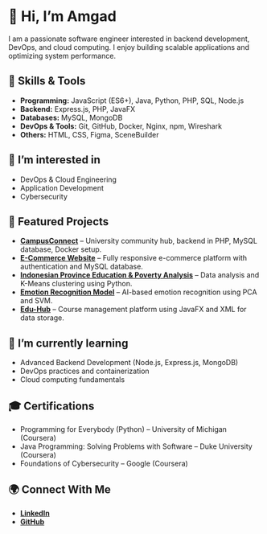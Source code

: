 # 👋 Hi, I’m Amgad  
I am a passionate software engineer interested in backend development, DevOps, and cloud computing. I enjoy building scalable applications and optimizing system performance.

## 🔧 Skills & Tools  
- **Programming:** JavaScript (ES6+), Java, Python, PHP, SQL, Node.js  
- **Backend:** Express.js, PHP, JavaFX  
- **Databases:** MySQL, MongoDB  
- **DevOps & Tools:** Git, GitHub, Docker, Nginx, npm, Wireshark  
- **Others:** HTML, CSS, Figma, SceneBuilder  

## 👀 I’m interested in  
- DevOps & Cloud Engineering  
- Application Development  
- Cybersecurity  

## 🚀 Featured Projects  
- **[CampusConnect](https://github.com/amga-d/CampusConnect)** – University community hub, backend in PHP, MySQL database, Docker setup.  
- **[E-Commerce Website](https://github.com/amga-d/e-commerce_Website)** – Fully responsive e-commerce platform with authentication and MySQL database.  
- **[Indonesian Province Education & Poverty Analysis](https://github.com/amga-d/Indonesian-province-edu-poverty-analysis)** – Data analysis and K-Means clustering using Python.  
- **[Emotion Recognition Model](https://github.com/amga-d/Emotion-Recognition-ML)** – AI-based emotion recognition using PCA and SVM.  
- **[Edu-Hub](https://github.com/amga-d/Edu-Hub)** – Course management platform using JavaFX and XML for data storage.  

## 🌱 I’m currently learning  
- Advanced Backend Development (Node.js, Express.js, MongoDB)  
- DevOps practices and containerization  
- Cloud computing fundamentals  

## 🎓 Certifications  
- Programming for Everybody (Python) – University of Michigan (Coursera)  
- Java Programming: Solving Problems with Software – Duke University (Coursera)  
- Foundations of Cybersecurity – Google (Coursera)  

## 🌍 Connect With Me  
- **[LinkedIn](https://linkedin.com/in/amgad-al-ameri)**  
- **[GitHub](https://github.com/amga-d)**  
